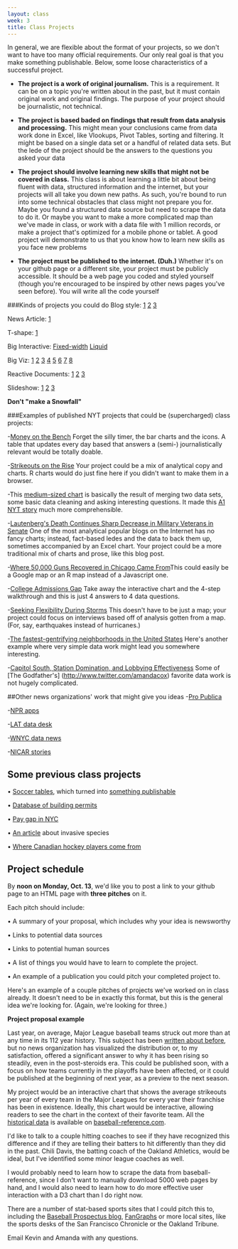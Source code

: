 ```yaml
---
layout: class
week: 3
title: Class Projects
---
```

<style type="text/css">

dt {
  font-weight:bold;
}

dd {
  margin: 5px 0 20px 0;
  padding: 10px 0;
  font-size: 15px;
  line-height: 1.4em;
}

dd.example {
  margin:3px 0;
  padding:3px 0;
}

dd.example a {
  padding-right: 4px;
}

</style>


In general, we are flexible about the format of your projects, so we don't want to have too many official requirements. Our only real goal is that you make something publishable. Below, some loose characteristics of a successful project.

- **The project is a work of original journalism.**
This is a requirement. It can be on a topic you're written about in the past, but it must contain original work and original findings. The purpose of your project should be journalistic, not technical.

- **The project is based baded on findings that result from data analysis and processing.**
  This might mean your conclusions came from data work done in Excel, like Vlookups, Pivot Tables, sorting and filtering. It might be based on a single data set or a handful of related data sets. But the lede of the project should be the answers to the questions you asked your data

- **The project should involve learning new skills that might not be covered in class.** This class is about learning a little bit about being fluent with data, structured information and the internet, but your projects will all take you down new paths. As such, you're bound to run into some technical obstacles that class might not prepare you for. Maybe you found a structured data source but need to scrape the data to do it. Or maybe you want to make a more complicated map than we've made in class, or work with a data file with 1 million records, or make a project that's optimized for a mobile phone or tablet. A good project will demonstrate to us that you know how to learn new skills as you face new problems

- **The project must be published to the internet. (Duh.)** Whether it's on your github page or a different site, your project must be publicly accessible. It should be a web page you coded and styled yourself (though you're encouraged to be inspired by other news pages you've seen before). You will write all the code yourself

###Kinds of projects you could do
Blog style:
[1](http://fivethirtyeight.blogs.nytimes.com/2013/07/09/rubio-is-losing-support-among-republican-voters/)
[2](http://www.washingtonpost.com/blogs/wonkblog/wp/2013/09/26/the-falling-deficit-has-been-a-disaster-for-the-gop/)
[3](http://blog.okcupid.com/index.php/the-biggest-lies-in-online-dating/)

News Article:
[1](http://www.nytimes.com/2013/07/22/business/in-climbing-income-ladder-location-matters.html)

T-shape:
[1](http://flowingdata.com/2013/08/27/in-search-of-food-deserts/)

Big Interactive:
[Fixed-width](http://www.nytimes.com/interactive/2009/11/06/business/economy/unemployment-lines.html)
[Liquid](http://www.nytimes.com/newsgraphics/2013/09/28/eli-manning-milestone/)

Big Viz:
[1](http://news.nationalpost.com/2011/11/19/graphic-the-republican-nomination-race-so-far/)
[2](http://www.nytimes.com/interactive/2012/07/20/us/drought-footprint.html)
[3](http://www.nytimes.com/interactive/2012/10/15/us/politics/swing-history.html)
[4](http://www.radicalcartography.net/index.html?chicagodots)
[5](http://xkcd.com/657/large/)
[6](http://www.nytimes.com/imagepages/2011/04/24/business/20110425_SIZE_graphic.html)
[7](http://www.flickr.com/photos/walkingsf/sets/72157627140310742/)
[8](http://www.flickr.com/photos/walkingsf/sets/72157624209158632/)

Reactive Documents:
[1](http://worrydream.com/LadderOfAbstraction/)
[2](http://worrydream.com/Tangle/)
[3](http://worrydream.com/ExplorableExplanations/)

Slideshow:
[1](http://www.nytimes.com/interactive/2009/07/02/business/economy/20090705-cycles-graphic.html)
[2](http://www.nytimes.com/interactive/2013/04/16/science/disease-overlap-in-elderly.html)
[3](http://www.businessinsider.com/most-important-charts-in-the-world-q4-2013-10)

**Don't "make a Snowfall"**

###Examples of published NYT projects that could be (supercharged) class projects:

-[Money on the Bench](http://www.nytimes.com/interactive/2013/05/13/sports/baseball/money-on-the-bench.html) Forget the silly timer, the bar charts and the icons. A table that updates every day based that answers a (semi-) journalistically relevant would be totally doable.

-[Strikeouts on the Rise](http://www.nytimes.com/interactive/2013/03/29/sports/baseball/Strikeouts-Are-Still-Soaring.html) Your project could be a mix of analytical copy and charts. R charts would do just fine here if you didn't want to make them in a browser.

-This [medium-sized chart](http://www.nytimes.com/interactive/2012/04/15/us/politics/Access-in-Washington-Rises-With-Donation-Size.html?ref=politics) is basically the result of merging two data sets, some basic data cleaning and asking interesting questions. It made this [A1 NYT story](http://www.nytimes.com/2012/04/15/us/politics/white-house-doors-open-for-big-donors.html?pagewanted=all#p7#h7) much more comprehensible.

-[Lautenberg's Death Continues Sharp Decrease in Military Veterans in Senate](http://fivethirtyeight.blogs.nytimes.com/2013/06/03/with-lautenbergs-death-senate-lacks-a-world-war-ii-veteran) One of the most analytical popular blogs on the Internet has no fancy charts; instead, fact-based ledes and the data to back them up, sometimes accompanied by an Excel chart. Your project could be a more traditional mix of charts and prose, like this blog post.

-[Where 50,000 Guns Recovered in Chicago Came From](http://www.nytimes.com/interactive/2013/01/29/us/where-50000-guns-in-chicago-came-from.html)This could easily be a Google map or an R map instead of a Javascript one.

-[College Admissions Gap](http://www.nytimes.com/interactive/2013/05/07/education/college-admissions-gap.html) Take away the interactive chart and the 4-step walkthrough and this is just 4 answers to 4 data questions.

-[Seeking Flexibility During Storms](http://www.nytimes.com/interactive/2013/05/04/nyregion/seeking-flexibility-during-storms.html?ref=nyregion) This doesn't have to be just a map; your project could focus on interviews based off of analysis gotten from a map. (For, say, earthquakes instead of hurricanes.)

-[The fastest-gentrifying neighborhoods in the United States](http://www.edexcellence.net/commentary/education-gadfly-daily/flypaper/2012/the-fastest-gentrifying-neighborhoods-in-the-united-states.html) Here's another example where very simple data work might lead you somewhere interesting.

-[Capitol South, Station Domination, and Lobbying Effectiveness](http://www.mattglassman.com/?p=2482) Some of [The Godfather's] (http://www.twitter.com/amandacox) favorite data work is not hugely complicated.

##Other news organizations' work that might give you ideas
-[Pro Publica](http://www.propublica.org/tools)

-[NPR apps](http://blog.apps.npr.org)

-[LAT data desk](http://datadesk.latimes.com)

-[WNYC data news](http://datanews.tumblr.com)

-[NICAR stories](http://www.ire.org/resource-center/stories)

## Some previous class projects

• [Soccer tables](http://redzjohn.github.io/data-journalism-home/final-project.html), which turned into [something publishable](http://www.nytimes.com/interactive/2014/05/11/upshot/up-soccer-table.html?abt=0002&abg=0)

• [Database of building permits](http://kuangkeng.github.io/keng-data-journalism/procurement%20project/combined/index.html)

• [Pay gap in NYC](http://lilahrap.github.io/final-project/index.html)

• [An article](http://newmanrhannah.github.io/invasive%20eats.html) about invasive species

• [Where Canadian hockey players come from](http://kayleep.github.io/data-journalism-home/Canada/index.html)

## Project schedule

By **noon on Monday, Oct. 13**, we'd like you to post a link to your github page to an HTML page with **three pitches** on it.

Each pitch should include:

• A summary of your proposal, which includes why your idea is newsworthy

• Links to potential data sources

• Links to potential human sources

• A list of things you would have to learn to complete the project.

• An example of a publication you could pitch your completed project to.

Here's an example of a couple pitches of projects we've worked on in class already. It doesn't need to be in exactly this format, but this is the general idea we're looking for. (Again, we're looking for three.)

**Project proposal example**

Last year, on average, Major League baseball teams struck out more than at any time in its 112 year history. This subject has been [written about before](http://bleacherreport.com/articles/1687201-why-the-single-season-hitter-strikeouts-record-will-be-the-next-to-fall-in-mlb), but no news organization has visualized the distribution or, to my satisfaction, offered a significant answer to why it has been rising so steadily, even in the post-steroids era. This could be published soon, with a focus on how teams currently in the playoffs have been affected, or it could be published at the beginning of next year, as a preview to the next season.

My project would be an interactive chart that shows the average strikeouts per year of every team in the Major Leagues for every year their franchise has been in existence. Ideally, this chart would be interactive, allowing readers to see the chart in the context of their favorite team. All the [historical data](http://www.baseball-reference.com/teams/MIN/2012.shtml) is available on [baseball-reference.com](http://www.baseball-reference.com).

I'd like to talk to a couple hitting coaches to see if they have recognized this difference and if they are telling their batters to hit differently than they did in the past. Chili Davis, the batting coach of the Oakland Athletics, would be ideal, but I've identified some minor league coaches as well.

I would probably need to learn how to scrape the data from baseball-reference, since I don't want to manually download 5000 web pages by hand, and I would also need to learn how to do more effective user interaction with a D3 chart than I do right now.

There are a number of stat-based sports sites that I could pitch this to, including the [Baseball Prospectus blog](http://www.baseballprospectus.com/blog/), [FanGraphs](http://www.fangraphs.com/blogs/) or more local sites, like the sports desks of the San Francisco Chronicle or the Oakland Tribune.


Email Kevin and Amanda with any questions.


<!-- ##Timeline for project success
We'll be making sure your projects get done with this general outline.

##tk
By class time on tk, post a link to three pitches (like the one above) to your github page. We'll discuss them with you over the course of the week and help you settle on one.

##tk
By class time on March 5, post a link to your final project pitch that takes into account our feedback.

##tk
Your final pitch has been decided. Your project should be approved.

##tk
You have collected and cleaned all your data. You’ve started to analyze your data in Excel and have a vague sense of what you want to make. You should be starting to contact your, er, contacts and setting up any interviews if needed. You should have identified any secondary datasets you’ll need and should be collected them this week (like geo shapefiles, or census demographic info, etc…).

##tk
All your data should be collected and organized in your repo. You should have made first contact with any experts you’ll need to help explain your findings.

##tk
You should have a starting of your final HTML document, even if it’s just some text and Excel sketch screenshots. You should have a very good sense of what you’re building and what technologies you will need.

##tk
Project help session in class. We'll be focusing on helping you with your data analysis. By this date you should have a good idea on exactly what it is you're building.

##tk
Project help session in class. We'll be focusing on editing your writing and ideas. Your HTMl document should be taking shape. If you’re using Excel, you should have at least screenshots of sketches for all your final charts (very rough is totally fine). If you’re using another technology, you should also have substantially coding progress made – datasets are loaded and in the correct format, topojson files are generated if needed. If you’re trying to do more than one chart on a page, now is a good time to refactor so things work well together.

##tk
This will be a last minute sanity check. Copy should be written and everything should be mostly in place, any interactivity should be mostly working. This last week should be reserved for design tweaks, text rewrites and polishing.


##tk
Presentations + projects due. Your project must be published with a final URL by the beginning of class. You will give a brief overview of your project and are required to be gracious during your classmates thunderous applause. -->


<!-- By **Date Feb 26**, you should update your pitch page (or make a new one) with your final pitch for your project. Most of you will just edit one of your original pitches and incoporate our feedback from last week, but some of you may need to re-pitch a new idea or two.

Under your pitch, include the following:

• A news angle – why should people read your project?

• A list of human sources that might provide insight or background

• Links to relevant news articles or apps that have already been published that are related to your topic

• A list of possible publications that might be interested in publishing your project

• A list of questions you'd like to ask your data -->


<!--
##Date 1
Your project should be approved, you should have your repo setup and your main dataset downloaded. You’ve started to examine your data in R or Excel or D3, and have a vague sense of what you want to make. You should be starting to contact your, er, contacts and setting up any interviews if needed. You should have identified any secondary datasets you'll need and should be collected them this week (like geo shapefiles, or census demographic info, etc...).

##Date
All your data should be collected and organized in your repo. You should have made first contact with any experts you'll need to help explain your findings. You should have several sketches in Excel or whatever technology you'll use.

##Date
You should have a starting of your final HTML document, even if it's just some text and Excel sketch screenshots. You should have a very good sense of what you're building and what technologies you will need.

##Date
Your HTML document should be taking shape. If your project is mostly text, you should have a strong outline ready with your main findings. If you're making something more visual or technical, you should have made substantial coding progress -- datasets are loaded and in the correct format, topojson files are generated if needed. If you're trying to do more than one chart on a page, now is a good time to refactor so things work well together.

##Date
This will be a last minute sanity check. Everything should be mostly in place, any interactivity should be mostly working. This last week should be reserved for design tweaks, text rewrites and polishing.

##Date
Your project must be published with a final URL by the beginning of class. You will give a brief overview of your project and are required to be gracious during your classmates thunderous applause.


 -->